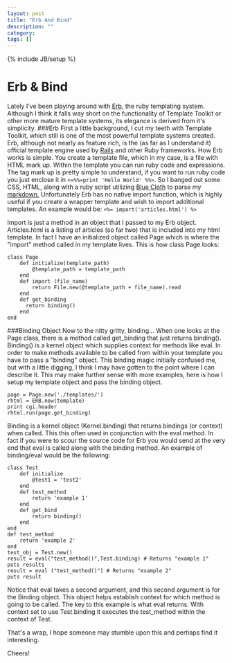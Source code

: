 ```yaml
---
layout: post
title: "Erb And Bind"
description: ""
category: 
tags: []
---
```

{% include JB/setup %}
# Erb & Bind
Lately I've been playing around with [Erb](http://www.ruby-doc.org/stdlib/libdoc/erb/rdoc/classes/ERB.html), the ruby templating system. Although I think it falls way short on the functionality of Template Toolkit or other more mature template systems, its elegance is derived from it's simplicity.
###Erb
First a little background, I cut my teeth with Template Toolkit, which still is one of the most powerful template systems created. Erb, although not nearly as feature rich, is the (as far as I understand it) official template engine used by [Rails](http://www.rubyonrails.org) and other Ruby frameworks. How Erb works is simple. You create a template file, which in my case, is a file with HTML mark up. Within the template you can run ruby code and expressions. The tag mark up is pretty simple to understand, if you want to run ruby code you just enclose it in `<=%%=print 'Hello World' %%>`. So I banged out some CSS, HTML, along with a ruby script utilizing [Blue Cloth](http://www.deveiate.org/projects/BlueCloth/) to parse my [markdown.](http://en.wikipedia.org/wiki/Markdown) Unfortunately Erb has no native import function, which is highly useful if you create a wrapper template and wish to import additional templates. An example would be:
`<%= import('articles.html') %>`

Import is just a method in an object that I passed to my Erb object. Articles.html is a listing of articles (so far two) that is included into my html template.  In fact I have an initialized object called Page which is where the "import" method called in my template lives. This is how class Page looks:

    class Page
        def initialize(template_path)
            @template_path = template_path
        end
        def import (file_name)
            return File.new(@template_path + file_name).read
        end
        def get_binding
          return binding()
        end
    end


###Binding Object
Now to the nitty gritty, binding... When one looks at the Page class, there is a method called get_binding that just returns binding(). Binding() is a kernel object which supplies context for methods like eval. In order to make methods available to be called from within your template you have to pass a "binding" object. This binding magic initially confused me, but with a little digging, I think I may have gotten to the point where I can describe it. This may make further sense with more examples, here is how I setup my template object and pass the binding object.

    page = Page.new('./templates/')
    rhtml = ERB.new(template)
    print cgi.header
    rhtml.run(page.get_binding)


Binding is a kernel object (Kernel.binding) that returns bindings (or context) when called. This this often used in conjunction with the eval method. In fact if you were to scour the source code for Erb you would send at the very end that eval is called along with the binding method. An example of binding/eval would be the following:

    class Test
        def initialize
            @test1 = 'test2'
        end
        def test_method
            return 'example 1'
        end
        def get_bind
            return binding()
        end
    end
    def test_method
        return 'example 2'
    end
    test_obj = Test.new()
    result = eval("test_method()",Test.binding) # Returns "example 1"
    puts results
    result = eval ("test_method()") # Returns "example 2"
    puts result


Notice that eval takes a second argument, and this second argument is for the Binding object. This object helps establish context for which method is going to be called. The key to this example is what eval returns. With context set to use Test.binding it executes the test_method within the context of Test.

That's a wrap, I hope someone may stumble upon this and perhaps find it interesting.

Cheers!
